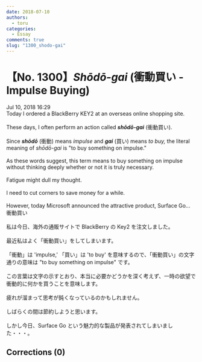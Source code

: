 ```yaml
---
date: 2018-07-10
authors:
  - toru
categories:
  - Essay
comments: true
slug: "1300_shodo-gai"
---
```


# 【No. 1300】<strong><em>Shōdō-gai</em></strong> (衝動買い - Impulse Buying)
<div class="date">Jul 10, 2018 16:29</div>
<div id="post"><div id="body_show_ori">
Today I ordered a BlackBerry KEY2 at an overseas online shopping site.<br/><br/>These days, I often perform an action called <strong><em>shōdō-gai</em></strong> (衝動買い).<br/><br/>Since <strong><em>shōdō</em></strong> (衝動) means <em>impulse</em> and <strong><em>gai</em></strong> (買い) means <em>to buy,</em> the literal meaning of <em>shōdō-gai</em> is "to buy something on impulse."<br/><br/>As these words suggest, this term means to buy something on impulse without thinking deeply whether or not it is truly necessary.<br/><br/>Fatigue might dull my thought.<br/><br/>I need to cut corners to save money for a while.<br/><br/>However, today Microsoft announced the attractive product, Surface Go...
</div></div>

<!-- more -->

<div id="post_ja"><div id="body_show_mo">
衝動買い<br/><br/>私は今日、海外の通販サイトで BlackBerry の Key2 を注文しました。<br/><br/>最近私はよく「衝動買い」をしてしまいます。<br/><br/>「衝動」は 'impulse,' 「買い」は 'to buy' を意味するので、「衝動買い」の文字通りの意味は "to buy something on impulse" です。<br/><br/>この言葉は文字の示すとおり、本当に必要かどうかを深く考えず、一時の欲望で衝動的に何かを買うことを意味します。<br/><br/>疲れが溜まって思考が鈍くなっているのかもしれません。<br/><br/>しばらくの間は節約しようと思います。<br/><br/>しかし今日、Surface Go という魅力的な製品が発表されてしまいました・・・。
</div></div>

## Corrections (0)
